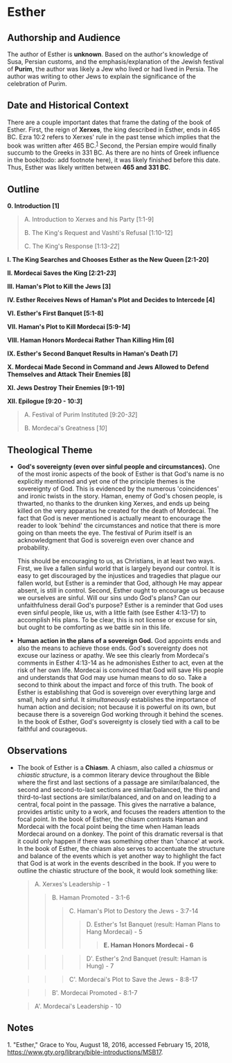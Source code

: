 # Esther

## Authorship and Audience
The author of Esther is **unknown**. Based on the author's knowledge of Susa, Persian customs, and the emphasis/explanation of the Jewish festival of **Purim**, the author was likely a Jew who lived or had lived in Persia. The author was writing to other Jews to explain the significance of the celebration of Purim.

## Date and Historical Context
There are a couple important dates that frame the dating of the book of Esther. First, the reign of **Xerxes**, the king described in Esther, ends in 465 BC. Ezra 10:2 refers to Xerxes' rule in the past tense which implies that the book was written after 465 BC.<sup>[1](#footnote1)</sup> Second, the Persian empire would finally succumb to the Greeks in 331 BC. As there are no hints of Greek influence in the book(todo: add footnote here), it was likely finished before this date. Thus, Esther was likely written between **465 and 331 BC**.

## Outline

**0. Introduction  [1]**

  > A. Introduction to Xerxes and his Party  [1:1-9]
  > 
  > B. The King's Request and Vashti's Refusal  [1:10-12]
  > 
  > C. The King's Response  [1:13-*22*]

**I. The King Searches and Chooses Esther as the New Queen  [2:1-20]**

**II. Mordecai Saves the King  [2:21-*23*]**

**III. Haman's Plot to Kill the Jews  [3]**

**IV. Esther Receives News of Haman's Plot and Decides to Intercede  [4]**

**VI. Esther's First Banquet  [5:1-8]**

**VII. Haman's Plot to Kill Mordecai  [5:9-*14*]**

**VIII. Haman Honors Mordecai Rather Than Killing Him  [6]**

**IX. Esther's Second Banquet Results in Haman's Death  [7]**

**X. Mordecai Made Second in Command and Jews Allowed to Defend Themselves and Attack Their Enemies  [8]**

**XI. Jews Destroy Their Enemies  [9:1-19]**

**XII. Epilogue  [9:20 - 10:*3*]**

  > A. Festival of Purim Instituted  [9:20-*32*]
  > 
  > B. Mordecai's Greatness  [*10*]

## Theological Theme
- **God's sovereignty (even over sinful people and circumstances).** One of the most ironic aspects of the book of Esther is that God's name is no explicitly mentioned and yet one of the principle themes is the sovereignty of God. This is evidenced by the numerous 'coincidences' and ironic twists in the story. Haman, enemy of God's chosen people, is thwarted, no thanks to the drunken king Xerxes, and ends up being killed on the very apparatus he created for the death of Mordecai. The fact that God is never mentioned is actually meant to encourage the reader to look 'behind' the circumstances and notice that there is more going on than meets the eye. The festival of Purim itself is an acknowledgment that God is sovereign even over chance and probability.

  This should be encouraging to us, as Christians, in at least two ways. First, we live a fallen sinful world that is largely beyond our control. It is easy to get discouraged by the injustices and tragedies that plague our fallen world, but Esther is a reminder that God, although He may appear absent, is still in control. Second, Esther ought to encourage us because we ourselves are sinful. Will our sins undo God's plans? Can our unfaithfulness derail God's purpose? Esther is a reminder that God uses even sinful people, like us, with a little faith (see Esther 4:13-17) to accomplish His plans. To be clear, this is not license or excuse for sin, but ought to be comforting as we battle sin in this life.
- **Human action in the plans of a sovereign God.** God appoints ends and also the means to achieve those ends. God's sovereignty does not excuse our laziness or apathy. We see this clearly from Mordecai's comments in Esther 4:13-14 as he admonishes Esther to act, even at the risk of her own life. Mordecai is convinced that God will save His people and understands that God may use human means to do so. Take a second to think about the impact and force of this truth. The book of Esther is establishing that God is sovereign over everything large and small, holy and sinful. It *simultaneously* establishes the importance of human action and decision; not because it is powerful on its own, but because there is a sovereign God working through it behind the scenes. In the book of Esther, God's sovereignty is closely tied with a call to be faithful and courageous.

## Observations
- The book of Esther is a **Chiasm**. A chiasm, also called a *chiasmus* or *chiastic structure*, is a common literary device throughout the Bible where the first and last sections of a passage are similar/balanced, the second and second-to-last sections are similar/balanced, the third and third-to-last sections are similar/balanced, and on and on leading to a central, focal point in the passage. This gives the narrative a balance, provides artistic unity to a work, and focuses the readers attention to the focal point. In the book of Esther, the chiasm contrasts Haman and Mordecai with the focal point being the time when Haman leads Mordecai around on a donkey. The point of this dramatic reversal is that it could only happen if there was something other than 'chance' at work. In the book of Esther, the chiasm also serves to accentuate the structure and balance of the events which is yet another way to highlight the fact that God is at work in the events described in the book. If you were to outline the chiastic structure of the book, it would look something like:

  > A. Xerxes's Leadership - 1
  > > B. Haman Promoted - 3:1-6
  > > > C. Haman's Plot to Destory the Jews - 3:7-14
  > > > > D. Esther's 1st Banquet (result: Haman Plans to Hang Mordecai) - 5
  > > > > > **E. Haman Honors Mordecai - 6**

  > > > > D'. Esther's 2nd Banquet (result: Haman is Hung) - 7

  > > > C'. Mordecai's Plot to Save the Jews - 8:8-17

  > > B'. Mordecai Promoted - 8:1-7

  > A'. Mordecai's Leadership - 10


## Notes

<a id="footnote1">1. </a>"Esther," Grace to You, August 18, 2016, accessed February 15, 2018, https://www.gty.org/library/bible-introductions/MSB17.
